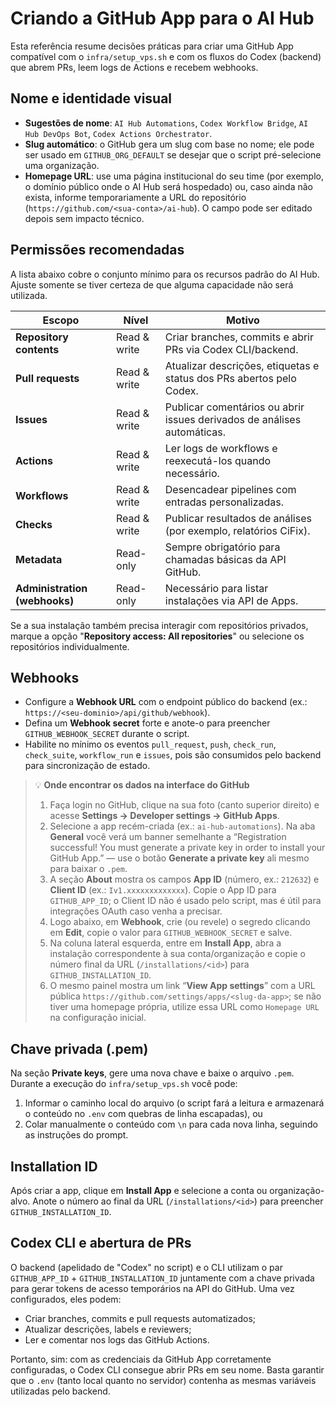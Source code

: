 # Criando a GitHub App para o AI Hub

Esta referência resume decisões práticas para criar uma GitHub App compatível com o `infra/setup_vps.sh` e com os fluxos do Codex (backend) que abrem PRs, leem logs de Actions e recebem webhooks.

## Nome e identidade visual

- **Sugestões de nome**: `AI Hub Automations`, `Codex Workflow Bridge`, `AI Hub DevOps Bot`, `Codex Actions Orchestrator`.
- **Slug automático**: o GitHub gera um slug com base no nome; ele pode ser usado em `GITHUB_ORG_DEFAULT` se desejar que o script pré-selecione uma organização.
- **Homepage URL**: use uma página institucional do seu time (por exemplo, o domínio público onde o AI Hub será hospedado) ou, caso ainda não exista, informe temporariamente a URL do repositório (`https://github.com/<sua-conta>/ai-hub`). O campo pode ser editado depois sem impacto técnico.

## Permissões recomendadas

A lista abaixo cobre o conjunto mínimo para os recursos padrão do AI Hub. Ajuste somente se tiver certeza de que alguma capacidade não será utilizada.

| Escopo | Nível | Motivo |
| --- | --- | --- |
| **Repository contents** | Read & write | Criar branches, commits e abrir PRs via Codex CLI/backend. |
| **Pull requests** | Read & write | Atualizar descrições, etiquetas e status dos PRs abertos pelo Codex. |
| **Issues** | Read & write | Publicar comentários ou abrir issues derivados de análises automáticas. |
| **Actions** | Read & write | Ler logs de workflows e reexecutá-los quando necessário. |
| **Workflows** | Read & write | Desencadear pipelines com entradas personalizadas. |
| **Checks** | Read & write | Publicar resultados de análises (por exemplo, relatórios CiFix). |
| **Metadata** | Read-only | Sempre obrigatório para chamadas básicas da API GitHub. |
| **Administration (webhooks)** | Read-only | Necessário para listar instalações via API de Apps. |

Se a sua instalação também precisa interagir com repositórios privados, marque a opção "**Repository access: All repositories**" ou selecione os repositórios individualmente.

## Webhooks

- Configure a **Webhook URL** com o endpoint público do backend (ex.: `https://<seu-dominio>/api/github/webhook`).
- Defina um **Webhook secret** forte e anote-o para preencher `GITHUB_WEBHOOK_SECRET` durante o script.
- Habilite no mínimo os eventos `pull_request`, `push`, `check_run`, `check_suite`, `workflow_run` e `issues`, pois são consumidos pelo backend para sincronização de estado.

> 💡 **Onde encontrar os dados na interface do GitHub**
>
> 1. Faça login no GitHub, clique na sua foto (canto superior direito) e acesse **Settings → Developer settings → GitHub Apps**.
> 2. Selecione a app recém-criada (ex.: `ai-hub-automations`). Na aba **General** você verá um banner semelhante a “Registration successful! You must generate a private key in order to install your GitHub App.” — use o botão **Generate a private key** ali mesmo para baixar o `.pem`.
> 3. A seção **About** mostra os campos **App ID** (número, ex.: `212632`) e **Client ID** (ex.: `Iv1.xxxxxxxxxxxxx`). Copie o App ID para `GITHUB_APP_ID`; o Client ID não é usado pelo script, mas é útil para integrações OAuth caso venha a precisar.
> 4. Logo abaixo, em **Webhook**, crie (ou revele) o segredo clicando em **Edit**, copie o valor para `GITHUB_WEBHOOK_SECRET` e salve.
> 5. Na coluna lateral esquerda, entre em **Install App**, abra a instalação correspondente à sua conta/organização e copie o número final da URL (`/installations/<id>`) para `GITHUB_INSTALLATION_ID`.
> 6. O mesmo painel mostra um link “**View App settings**” com a URL pública `https://github.com/settings/apps/<slug-da-app>`; se não tiver uma homepage própria, utilize essa URL como `Homepage URL` na configuração inicial.

## Chave privada (.pem)

Na seção **Private keys**, gere uma nova chave e baixe o arquivo `.pem`. Durante a execução do `infra/setup_vps.sh` você pode:

1. Informar o caminho local do arquivo (o script fará a leitura e armazenará o conteúdo no `.env` com quebras de linha escapadas), ou
2. Colar manualmente o conteúdo com `\n` para cada nova linha, seguindo as instruções do prompt.

## Installation ID

Após criar a app, clique em **Install App** e selecione a conta ou organização-alvo. Anote o número ao final da URL (`/installations/<id>`) para preencher `GITHUB_INSTALLATION_ID`.

## Codex CLI e abertura de PRs

O backend (apelidado de "Codex" no script) e o CLI utilizam o par `GITHUB_APP_ID` + `GITHUB_INSTALLATION_ID` juntamente com a chave privada para gerar tokens de acesso temporários na API do GitHub. Uma vez configurados, eles podem:

- Criar branches, commits e pull requests automatizados;
- Atualizar descrições, labels e reviewers;
- Ler e comentar nos logs das GitHub Actions.

Portanto, sim: com as credenciais da GitHub App corretamente configuradas, o Codex CLI consegue abrir PRs em seu nome. Basta garantir que o `.env` (tanto local quanto no servidor) contenha as mesmas variáveis utilizadas pelo backend.
